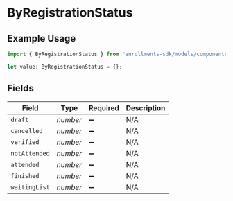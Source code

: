 # ByRegistrationStatus

## Example Usage

```typescript
import { ByRegistrationStatus } from "enrollments-sdk/models/components";

let value: ByRegistrationStatus = {};
```

## Fields

| Field              | Type               | Required           | Description        |
| ------------------ | ------------------ | ------------------ | ------------------ |
| `draft`            | *number*           | :heavy_minus_sign: | N/A                |
| `cancelled`        | *number*           | :heavy_minus_sign: | N/A                |
| `verified`         | *number*           | :heavy_minus_sign: | N/A                |
| `notAttended`      | *number*           | :heavy_minus_sign: | N/A                |
| `attended`         | *number*           | :heavy_minus_sign: | N/A                |
| `finished`         | *number*           | :heavy_minus_sign: | N/A                |
| `waitingList`      | *number*           | :heavy_minus_sign: | N/A                |